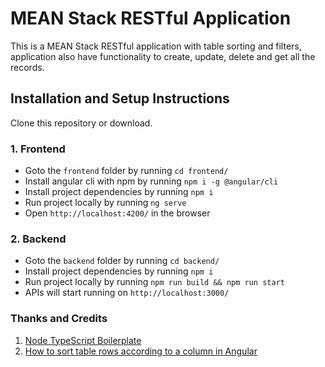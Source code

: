 # MEAN Stack RESTful Application

This is a MEAN Stack RESTful application with table sorting and filters, application also have functionality to create, update, delete and get all the records.

## Installation and Setup Instructions

Clone this repository or download.

### 1. Frontend

-   Goto the `frontend` folder by running `cd frontend/`
-   Install angular cli with npm by running `npm i -g @angular/cli`
-   Install project dependencies by running `npm i`
-   Run project locally by running `ng serve`
-   Open `http://localhost:4200/` in the browser

### 2. Backend

-   Goto the `backend` folder by running `cd backend/`
-   Install project dependencies by running `npm i`
-   Run project locally by running `npm run build && npm run start`
-   APIs will start running on `http://localhost:3000/`

### Thanks and Credits

1. [Node TypeScript Boilerplate](https://github.com/sidhantpanda/docker-express-typescript-boilerplate)
2. [How to sort table rows according to a column in Angular](https://medium.com/nerd-for-tech/how-to-sort-table-rows-according-column-in-angular-9-b04fdafb4140)
